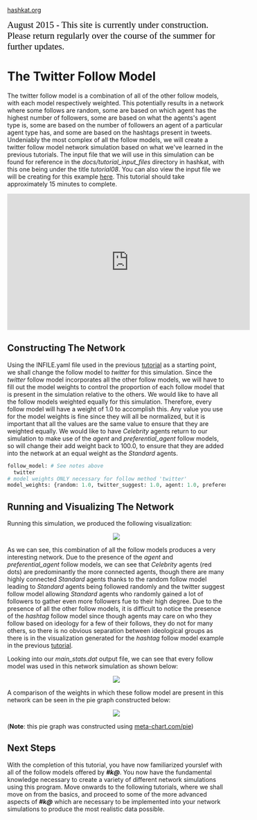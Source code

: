 [hashkat.org](http://hashkat.org)

<span style="color:black; font-family:Georgia; font-size:1.5em;">August 2015 - This site is currently under construction. Please return regularly over the course of the summer for further updates. </span>

# The Twitter Follow Model

The twitter follow model is a combination of all of the other follow models, with each model respectively weighted. This potentially results in a network where some follows are random, some are based on which agent has the highest number of followers, some are based on what the agents's agent type is, some are based on the number of followers an agent of a particular agent type has, and some are based on the hashtags present in tweets. Undeniably the most complex of all the follow models, we will create a twitter follow model network simulation based on what we've learned in the previous tutorials. The input file that we will use in this simulation can be found for reference in the *docs/tutorial_input_files* directory in hashkat, with this one being under the title *tutorial08*. You can also view the input file we will be creating for this example [here](https://github.com/hashkat/hashkat/blob/master/docs/tutorial_input_files/tutorial08/INFILE.yaml). This tutorial should take approximately 15 minutes to complete.

<center>
<iframe width="560" height="315" src="https://www.youtube.com/embed/QthCBz_ejAE" frameborder="0" allowfullscreen></iframe>
</center>

## Constructing The Network

Using the INFILE.yaml file used in the previous [tutorial](https://github.com/hashkat/hashkat/blob/master/docs/tutorial_input_files/tutorial07/INFILE.yaml) as a starting point, we shall change the follow model to *twitter* for this simulation. Since the *twitter* follow model incorporates all the other follow models, we will have to fill out the model weights to control the proportion of each follow model that is present in the simulation relative to the others. We would like to have all the follow models weighted equally for this simulation. Therefore, every follow model will have a weight of 1.0 to accomplish this. Any value you use for the model weights is fine since they will all be normalized, but it is important that all the values are the same value to ensure that they are weighted equally. We would like to have *Celebrity* agents return to our simulation to make use of the *agent* and *preferential_agent* follow models, so will change their add weight back to 100.0, to ensure that they are added into the network at an equal weight as the *Standard* agents.

```python
follow_model: # See notes above
  twitter
# model weights ONLY necessary for follow method 'twitter'  
model_weights: {random: 1.0, twitter_suggest: 1.0, agent: 1.0, preferential_agent: 1.0, hashtag: 1.0}
```

## Running and Visualizing The Network

Running this simulation, we produced the following visualization:

<p align='center'>
<img src='../img/tutorial08/visualization.png'>
</p>

As we can see, this combination of all the follow models produces a very interesting network. Due to the presence of the *agent* and *preferential_agent* follow models, we can see that *Celebrity* agents (red dots) are predominantly the more connected agents, though there are many highly connected *Standard* agents thanks to the random follow model leading to *Standard* agents being followed randomly and the twitter suggest follow model allowing *Standard* agents who randomly gained a lot of followers to gather even more followers fue to their high degree. Due to the presence of all the other follow models, it is difficult to notice the presence of the *hashtag* follow model since though agents may care on who they follow based on ideology for a few of their follows, they do not for many others, so there is no obvious separation between ideological groups as there is in the visualization generated for the *hashtag* follow model example in the previous [tutorial](http://docs.hashkat.org/en/latest/tutorial07/). 

Looking into our *main_stats.dat* output file, we can see that every follow model was used in this network simulation as shown below:

<p align='center'>
<img src='../img/tutorial08/main_stats.png'>
</p>

A comparison of the weights in which these follow model are present in this network can be seen in the pie graph constructed below:

<p align='center'>
<img src='../img/tutorial08/follow_model_graph.png'>
</p>

(**Note**: this pie graph was constructed using [meta-chart.com/pie](https://www.meta-chart.com/pie))

## Next Steps

With the completion of this tutorial, you have now familiarized yourslef with all of the follow models offered by ***#k@***. You now have the fundamental knowledge necessary to create a variety of different network simulations using this program. Move onwards to the following tutorials, where we shall move on from the basics, and proceed to some of the more advanced aspects of ***#k@*** which are necessary to be implemented into your network simulations to produce the most realistic data possible. 